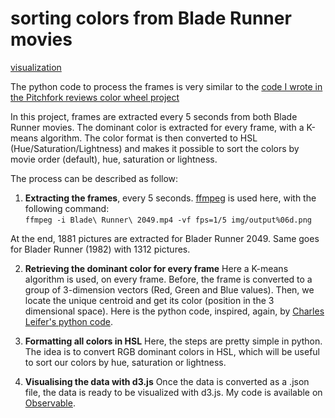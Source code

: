 # sorting colors from Blade Runner movies 

[visualization](https://www.lorismat.com/work/colors)  

The python code to process the frames is very similar to the [code I wrote in the Pitchfork reviews color wheel project](https://github.com/lorismat/shared.visualizations/tree/master/python/pitchfork_covers)  

In this project, frames are extracted every 5 seconds from both Blade Runner movies. The dominant color is extracted for every frame, with a K-means algorithm. The color format is then converted to HSL (Hue/Saturation/Lightness) and makes it possible to sort the colors by movie order (default), hue, saturation or lightness.

The process can be described as follow:

1. **Extracting the frames**, every 5 seconds. [ffmpeg](https://ffmpeg.org/) is used here, with the following command:  
`ffmpeg -i Blade\ Runner\ 2049.mp4 -vf fps=1/5 img/output%06d.png`  

At the end, 1881 pictures are extracted for Blader Runner 2049. Same goes for Blader Runner (1982) with 1312 pictures.

2. **Retrieving the dominant color for every frame**
Here a K-means algorithm is used, on every frame. Before, the frame is converted to a group of 3-dimension vectors (Red, Green and Blue values). Then, we locate the unique centroid and get its color (position in the 3 dimensional space). Here is the python code, inspired, again, by [Charles Leifer's python code](http://charlesleifer.com/blog/using-python-and-k-means-to-find-the-dominant-colors-in-images/).

3. **Formatting all colors in HSL**
Here, the steps are pretty simple in python. The idea is to convert RGB dominant colors in HSL, which will be useful to sort our colors by hue, saturation or lightness.

4. **Visualising the data with d3.js**
Once the data is converted as a .json file, the data is ready to be visualized with d3.js. My code is available on [Observable]().
